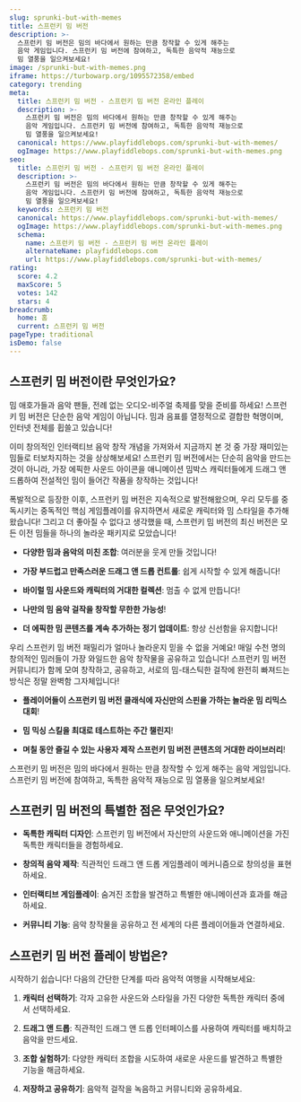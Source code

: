 ```yaml
---
slug: sprunki-but-with-memes
title: 스프런키 밈 버전
description: >-
  스프런키 밈 버전은 밈의 바다에서 원하는 만큼 창작할 수 있게 해주는 
  음악 게임입니다. 스프런키 밈 버전에 참여하고, 독특한 음악적 재능으로 
  밈 열풍을 일으켜보세요!
image: /sprunki-but-with-memes.png
iframe: https://turbowarp.org/1095572358/embed
category: trending
meta:
  title: 스프런키 밈 버전 - 스프런키 밈 버전 온라인 플레이
  description: >-
    스프런키 밈 버전은 밈의 바다에서 원하는 만큼 창작할 수 있게 해주는 
    음악 게임입니다. 스프런키 밈 버전에 참여하고, 독특한 음악적 재능으로 
    밈 열풍을 일으켜보세요!
  canonical: https://www.playfiddlebops.com/sprunki-but-with-memes/
  ogImage: https://www.playfiddlebops.com/sprunki-but-with-memes.png
seo:
  title: 스프런키 밈 버전 - 스프런키 밈 버전 온라인 플레이
  description: >-
    스프런키 밈 버전은 밈의 바다에서 원하는 만큼 창작할 수 있게 해주는 
    음악 게임입니다. 스프런키 밈 버전에 참여하고, 독특한 음악적 재능으로 
    밈 열풍을 일으켜보세요!
  keywords: 스프런키 밈 버전
  canonical: https://www.playfiddlebops.com/sprunki-but-with-memes/
  ogImage: https://www.playfiddlebops.com/sprunki-but-with-memes.png
  schema:
    name: 스프런키 밈 버전 - 스프런키 밈 버전 온라인 플레이
    alternateName: playfiddlebops.com
    url: https://www.playfiddlebops.com/sprunki-but-with-memes/
rating:
  score: 4.2
  maxScore: 5
  votes: 142
  stars: 4
breadcrumb:
  home: 홈
  current: 스프런키 밈 버전
pageType: traditional
isDemo: false
---
```


## 스프런키 밈 버전이란 무엇인가요?

밈 애호가들과 음악 팬들, 전례 없는 오디오-비주얼 축제를 맞을 준비를 하세요! 스프런키 밈 버전은 단순한 음악 게임이 아닙니다. 밈과 음표를 열정적으로 결합한 혁명이며, 인터넷 전체를 휩쓸고 있습니다!

이미 창의적인 인터랙티브 음악 창작 개념을 가져와서 지금까지 본 것 중 가장 재미있는 밈들로 터보차지하는 것을 상상해보세요! 스프런키 밈 버전에서는 단순히 음악을 만드는 것이 아니라, 가장 에픽한 사운드 아이콘을 애니메이션 밈박스 캐릭터들에게 드래그 앤 드롭하여 전설적인 밈이 들어간 작품을 창작하는 것입니다!

폭발적으로 등장한 이후, 스프런키 밈 버전은 지속적으로 발전해왔으며, 우리 모두를 중독시키는 중독적인 핵심 게임플레이를 유지하면서 새로운 캐릭터와 밈 스타일을 추가해왔습니다! 그리고 더 좋아질 수 없다고 생각했을 때, 스프런키 밈 버전의 최신 버전은 모든 이전 밈들을 하나의 놀라운 패키지로 모았습니다!

- **다양한 밈과 음악의 미친 조합**: 여러분을 웃게 만들 것입니다!

- **가장 부드럽고 만족스러운 드래그 앤 드롭 컨트롤**: 쉽게 시작할 수 있게 해줍니다!

- **바이럴 밈 사운드와 캐릭터의 거대한 컬렉션**: 멈출 수 없게 만듭니다!

- **나만의 밈 음악 걸작을 창작할 무한한 가능성**!

- **더 에픽한 밈 콘텐츠를 계속 추가하는 정기 업데이트**: 항상 신선함을 유지합니다!

우리 스프런키 밈 버전 패밀리가 얼마나 놀라운지 믿을 수 없을 거예요! 매일 수천 명의 창의적인 밈러들이 가장 와일드한 음악 창작물을 공유하고 있습니다! 스프런키 밈 버전 커뮤니티가 함께 모여 창작하고, 공유하고, 서로의 밈-태스틱한 걸작에 완전히 빠져드는 방식은 정말 완벽함 그자체입니다!

- **플레이어들이 스프런키 밈 버전 클래식에 자신만의 스핀을 가하는 놀라운 밈 리믹스 대회**!

- **밈 믹싱 스킬을 최대로 테스트하는 주간 챌린지**!

- **며칠 동안 즐길 수 있는 사용자 제작 스프런키 밈 버전 콘텐츠의 거대한 라이브러리**!

스프런키 밈 버전은 밈의 바다에서 원하는 만큼 창작할 수 있게 해주는 음악 게임입니다. 스프런키 밈 버전에 참여하고, 독특한 음악적 재능으로 밈 열풍을 일으켜보세요!

## 스프런키 밈 버전의 특별한 점은 무엇인가요?

- **독특한 캐릭터 디자인**: 스프런키 밈 버전에서 자신만의 사운드와 애니메이션을 가진 독특한 캐릭터들을 경험하세요.

- **창의적 음악 제작**: 직관적인 드래그 앤 드롭 게임플레이 메커니즘으로 창의성을 표현하세요.

- **인터랙티브 게임플레이**: 숨겨진 조합을 발견하고 특별한 애니메이션과 효과를 해금하세요.

- **커뮤니티 기능**: 음악 창작물을 공유하고 전 세계의 다른 플레이어들과 연결하세요.

## 스프런키 밈 버전 플레이 방법은?

시작하기 쉽습니다! 다음의 간단한 단계를 따라 음악적 여행을 시작해보세요:

1. **캐릭터 선택하기**: 각자 고유한 사운드와 스타일을 가진 다양한 독특한 캐릭터 중에서 선택하세요.

1. **드래그 앤 드롭**: 직관적인 드래그 앤 드롭 인터페이스를 사용하여 캐릭터를 배치하고 음악을 만드세요.

1. **조합 실험하기**: 다양한 캐릭터 조합을 시도하여 새로운 사운드를 발견하고 특별한 기능을 해금하세요.

1. **저장하고 공유하기**: 음악적 걸작을 녹음하고 커뮤니티와 공유하세요.